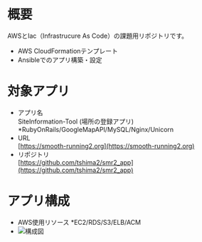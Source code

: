 # 概要
AWSとIac（Infrastrucure As Code）の課題用リポジトリです。
  - AWS CloudFormationテンプレート
  - Ansibleでのアプリ構築・設定
  
# 対象アプリ
  - アプリ名　  
      SiteInformation-Tool (場所の登録アプリ)　 *RubyOnRails/GoogleMapAPI/MySQL/Nginx/Unicorn
  - URL　       
      [https://smooth-running2.org](https://smooth-running2.org)
  - リポジトリ  
      [https://github.com/tshima2/smr2_app](https://github.com/tshima2/smr2_app)

# アプリ構成
  - AWS使用リソース  *EC2/RDS/S3/ELB/ACM
  - ![構成図](./diagram_drawio.png "smr2_cfn")         

